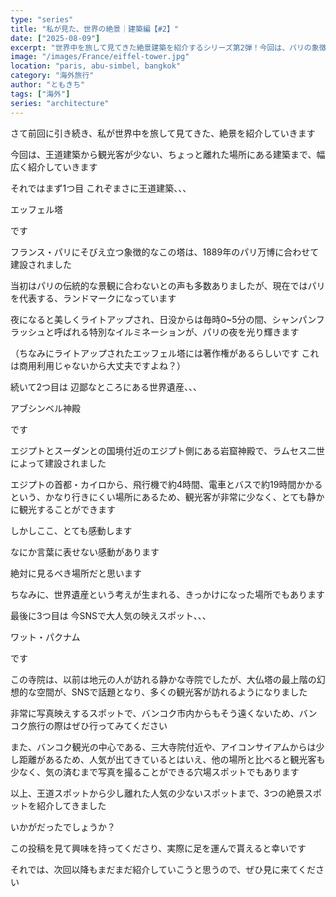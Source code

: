 ```yaml
---
type: "series"
title: "私が見た、世界の絶景｜建築編【#2】"
date: ["2025-08-09"]
excerpt: "世界中を旅して見てきた絶景建築を紹介するシリーズ第2弾！今回は、パリの象徴エッフェル塔、エジプトの秘境アブシンベル神殿、そしてSNSで話題のタイのワット・パクナムをピックアップ。王道の観光名所から、静かに楽しめる穴場まで、それぞれの建築が持つ特別な魅力と感動を、筆者の実体験と共にお届けします。"
image: "/images/France/eiffel-tower.jpg"
location: "paris, abu-simbel, bangkok"
category: "海外旅行"
author: "ともきち"
tags: ["海外"]
series: "architecture"
---
```


さて前回に引き続き、私が世界中を旅して見てきた、絶景を紹介していきます

今回は、王道建築から観光客が少ない、ちょっと離れた場所にある建築まで、幅広く紹介していきます

それではまず1つ目
これぞまさに王道建築、、、

エッフェル塔

です

フランス・パリにそびえ立つ象徴的なこの塔は、1889年のパリ万博に合わせて建設されました

当初はパリの伝統的な景観に合わないとの声も多数ありましたが、現在ではパリを代表する、ランドマークになっています

夜になると美しくライトアップされ、日没からは毎時0~5分の間、シャンパンフラッシュと呼ばれる特別なイルミネーションが、パリの夜を光り輝きます

（ちなみにライトアップされたエッフェル塔には著作権があるらしいです
これは商用利用じゃないから大丈夫ですよね？）

続いて2つ目は
辺鄙なところにある世界遺産、、、

アブシンベル神殿

です

エジプトとスーダンとの国境付近のエジプト側にある岩窟神殿で、ラムセス二世によって建設されました

エジプトの首都・カイロから、飛行機で約4時間、電車とバスで約19時間かかるという、かなり行きにくい場所にあるため、観光客が非常に少なく、とても静かに観光することができます

しかしここ、とても感動します

なにか言葉に表せない感動があります

絶対に見るべき場所だと思います

ちなみに、世界遺産という考えが生まれる、きっかけになった場所でもあります

最後に3つ目は
今SNSで大人気の映えスポット、、、

ワット・パクナム

です

この寺院は、以前は地元の人が訪れる静かな寺院でしたが、大仏塔の最上階の幻想的な空間が、SNSで話題となり、多くの観光客が訪れるようになりました

非常に写真映えするスポットで、バンコク市内からもそう遠くないため、バンコク旅行の際はぜひ行ってみてください

また、バンコク観光の中心である、三大寺院付近や、アイコンサイアムからは少し距離があるため、人気が出てきているとはいえ、他の場所と比べると観光客も少なく、気の済むまで写真を撮ることができる穴場スポットでもあります

以上、王道スポットから少し離れた人気の少ないスポットまで、3つの絶景スポットを紹介してきました

いかがだったでしょうか？

この投稿を見て興味を持ってくださり、実際に足を運んで貰えると幸いです

それでは、次回以降もまだまだ紹介していこうと思うので、ぜひ見に来てください
